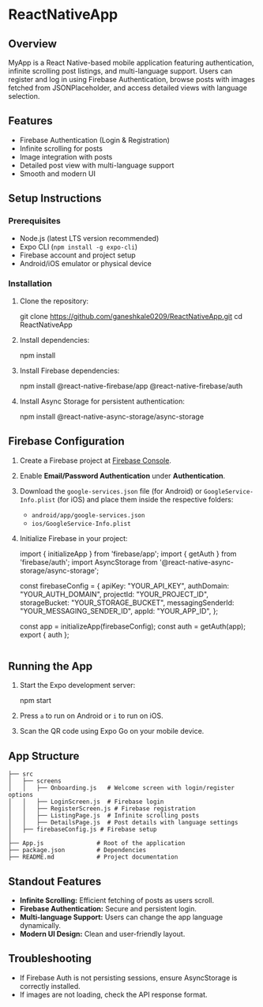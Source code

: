 # ReactNativeApp

## Overview
MyApp is a React Native-based mobile application featuring authentication, infinite scrolling post listings, and multi-language support. Users can register and log in using Firebase Authentication, browse posts with images fetched from JSONPlaceholder, and access detailed views with language selection.

## Features
- Firebase Authentication (Login & Registration)
- Infinite scrolling for posts
- Image integration with posts
- Detailed post view with multi-language support
- Smooth and modern UI

## Setup Instructions

### Prerequisites
- Node.js (latest LTS version recommended)
- Expo CLI (`npm install -g expo-cli`)
- Firebase account and project setup
- Android/iOS emulator or physical device

### Installation
1. Clone the repository:
   
   git clone https://github.com/ganeshkale0209/ReactNativeApp.git
   cd ReactNativeApp
   
2. Install dependencies:
   
   npm install

3. Install Firebase dependencies:

   npm install @react-native-firebase/app @react-native-firebase/auth
   
4. Install Async Storage for persistent authentication:

   npm install @react-native-async-storage/async-storage
   

## Firebase Configuration
1. Create a Firebase project at [Firebase Console](https://console.firebase.google.com/).
2. Enable **Email/Password Authentication** under **Authentication**.
3. Download the `google-services.json` file (for Android) or `GoogleService-Info.plist` (for iOS) and place them inside the respective folders:
   - `android/app/google-services.json`
   - `ios/GoogleService-Info.plist`
4. Initialize Firebase in your project:
   
   import { initializeApp } from 'firebase/app';
   import { getAuth } from 'firebase/auth';
   import AsyncStorage from '@react-native-async-storage/async-storage';

   const firebaseConfig = {
     apiKey: "YOUR_API_KEY",
     authDomain: "YOUR_AUTH_DOMAIN",
     projectId: "YOUR_PROJECT_ID",
     storageBucket: "YOUR_STORAGE_BUCKET",
     messagingSenderId: "YOUR_MESSAGING_SENDER_ID",
     appId: "YOUR_APP_ID",
   };

   const app = initializeApp(firebaseConfig);
   const auth = getAuth(app);
   export { auth };
   ```

## Running the App
1. Start the Expo development server:
   
   npm start
  
2. Press `a` to run on Android or `i` to run on iOS.
3. Scan the QR code using Expo Go on your mobile device.

## App Structure
```
├── src
│   ├── screens
│   │   ├── Onboarding.js   # Welcome screen with login/register options
│   │   ├── LoginScreen.js  # Firebase login
│   │   ├── RegisterScreen.js # Firebase registration
│   │   ├── ListingPage.js  # Infinite scrolling posts
│   │   ├── DetailsPage.js  # Post details with language settings
│   ├── firebaseConfig.js # Firebase setup
│  
├── App.js               # Root of the application
├── package.json         # Dependencies
├── README.md            # Project documentation
```

## Standout Features
- **Infinite Scrolling:** Efficient fetching of posts as users scroll.
- **Firebase Authentication:** Secure and persistent login.
- **Multi-language Support:** Users can change the app language dynamically.
- **Modern UI Design:** Clean and user-friendly layout.

## Troubleshooting
- If Firebase Auth is not persisting sessions, ensure AsyncStorage is correctly installed.
- If images are not loading, check the API response format.




